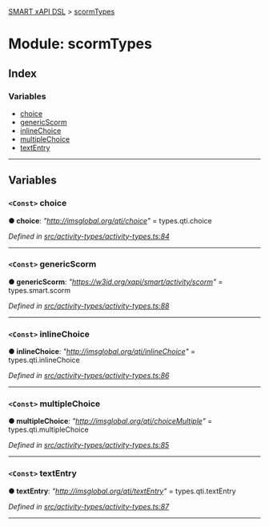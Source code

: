 [SMART xAPI DSL](../README.md) > [scormTypes](../modules/scormtypes.md)

# Module: scormTypes

## Index

### Variables

* [choice](scormtypes.md#choice)
* [genericScorm](scormtypes.md#genericscorm)
* [inlineChoice](scormtypes.md#inlinechoice)
* [multipleChoice](scormtypes.md#multiplechoice)
* [textEntry](scormtypes.md#textentry)

---

## Variables

<a id="choice"></a>

### `<Const>` choice

**● choice**: *"http://imsglobal.org/qti/choice"* =  types.qti.choice

*Defined in [src/activity-types/activity-types.ts:84](https://github.com/Gradiant/smart-xapi-dsl/blob/master/src/activity-types/activity-types.ts#L84)*

___
<a id="genericscorm"></a>

### `<Const>` genericScorm

**● genericScorm**: *"https://w3id.org/xapi/smart/activity/scorm"* =  types.smart.scorm

*Defined in [src/activity-types/activity-types.ts:88](https://github.com/Gradiant/smart-xapi-dsl/blob/master/src/activity-types/activity-types.ts#L88)*

___
<a id="inlinechoice"></a>

### `<Const>` inlineChoice

**● inlineChoice**: *"http://imsglobal.org/qti/inlineChoice"* =  types.qti.inlineChoice

*Defined in [src/activity-types/activity-types.ts:86](https://github.com/Gradiant/smart-xapi-dsl/blob/master/src/activity-types/activity-types.ts#L86)*

___
<a id="multiplechoice"></a>

### `<Const>` multipleChoice

**● multipleChoice**: *"http://imsglobal.org/qti/choiceMultiple"* =  types.qti.multipleChoice

*Defined in [src/activity-types/activity-types.ts:85](https://github.com/Gradiant/smart-xapi-dsl/blob/master/src/activity-types/activity-types.ts#L85)*

___
<a id="textentry"></a>

### `<Const>` textEntry

**● textEntry**: *"http://imsglobal.org/qti/textEntry"* =  types.qti.textEntry

*Defined in [src/activity-types/activity-types.ts:87](https://github.com/Gradiant/smart-xapi-dsl/blob/master/src/activity-types/activity-types.ts#L87)*

___

